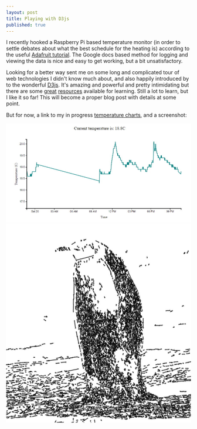 ```yaml
---
layout: post
title: Playing with D3js
published: true
---
```


I recently hooked a Raspberry Pi based temperature monitor (in order to settle debates about what the best schedule for the heating is) according to the useful [Adafruit tutorial](https://learn.adafruit.com/dht-humidity-sensing-on-raspberry-pi-with-gdocs-logging). The Google docs based method for logging and viewing the data is nice and easy to get working, but a bit unsatisfactory.

Looking for a better way sent me on some long and complicated tour of web technologies I didn't know much about, and also happily introduced by to the wonderful [D3js](http://d3js.org/). It's amazing and powerful and pretty intimidating but there are some [great](http://chimera.labs.oreilly.com/books/1230000000345) [resources](https://leanpub.com/D3-Tips-and-Tricks/read) available for learning. Still a lot to learn, but I like it so far! This will become a proper blog post with details at some point. 

But for now, a link to my in progress [temperature charts](http://www.cutsquash.com/temperature.html), and a screenshot:

![D3js temperature chart](/images/2014-12-20_screenshot_001.jpg)
![Penguin sketch](/images/2014-11-24_screenshot_002.jpg)